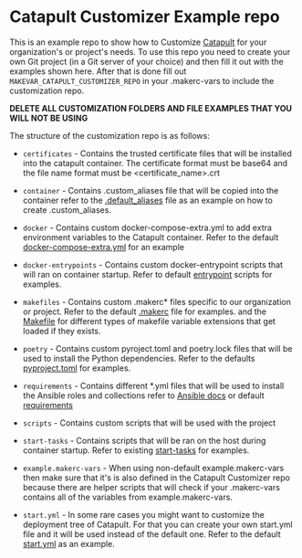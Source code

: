 # Catapult Customizer Example repo

This is an example repo to show how to Customize [Catapult](https://github.com/ClarifiedSecurity/catapult) for your organization's or project's needs.
To use this repo you need to create your own Git project (in a Git server of your choice) and then fill it out with the examples shown here. After that is done fill out `MAKEVAR_CATAPULT_CUSTOMIZER_REPO` in your .makerc-vars to include the customization repo.

**DELETE ALL CUSTOMIZATION FOLDERS AND FILE EXAMPLES THAT YOU WILL NOT BE USING**

The structure of the customization repo is as follows:

- `certificates` - Contains the trusted certificate files that will be installed into the catapult container. The certificate format must be base64 and the file name format must be <certificate_name>.crt

- `container` - Contains .custom_aliases file that will be copied into the container refer to the [.default_aliases](https://github.com/ClarifiedSecurity/Catapult/blob/main/container/home/builder/.default_aliases) file as an example on how to create .custom_aliases.

- `docker` - Contains custom docker-compose-extra.yml to add extra environment variables to the Catapult container. Refer to the default [docker-compose-extra.yml](https://github.com/ClarifiedSecurity/Catapult/blob/main/defaults/docker-compose-extra.yml) for an example

- `docker-entrypoints` - Contains custom docker-entrypoint scripts that will ran on container startup. Refer to default [entrypoint](https://github.com/ClarifiedSecurity/Catapult/tree/main/scripts/entrypoints) scripts for examples.

- `makefiles` - Contains custom .makerc\* files specific to our organization or project. Refer to the default [.makerc](https://github.com/ClarifiedSecurity/Catapult/blob/main/.makerc) file for examples. and the [Makefile](https://github.com/ClarifiedSecurity/Catapult/blob/main/Makefile#L3-L5) for different types of makefile variable extensions that get loaded if they exists.

- `poetry` - Contains custom pyroject.toml and poetry.lock files that will be used to install the Python dependencies. Refer to the defaults [pyproject.toml](https://github.com/ClarifiedSecurity/Catapult/tree/main/defaults) for examples.

- `requirements` - Contains different \*.yml files that will be used to install the Ansible roles and collections refer to [Ansible docs](https://docs.ansible.com/ansible/latest/collections_guide/collections_installing.html) or default [requirements](https://github.com/ClarifiedSecurity/Catapult/tree/main/defaults)

- `scripts` - Contains custom scripts that will be used with the project

- `start-tasks` - Contains scripts that will be ran on the host during container startup. Refer to existing [start-tasks](https://github.com/ClarifiedSecurity/Catapult/tree/main/scripts/start-tasks) for examples.

- `example.makerc-vars` - When using non-default example.makerc-vars then make sure that it's is also defined in the Catapult Customizer repo because there are helper scripts that will check if your .makerc-vars contains all of the variables from example.makerc-vars.

- `start.yml` - In some rare cases you might want to customize the deployment tree of Catapult. For that you can create your own start.yml file and it will be used instead of the default one. Refer to the default [start.yml](https://github.com/ClarifiedSecurity/Catapult/blob/main/defaults/start.yml) as an example.
